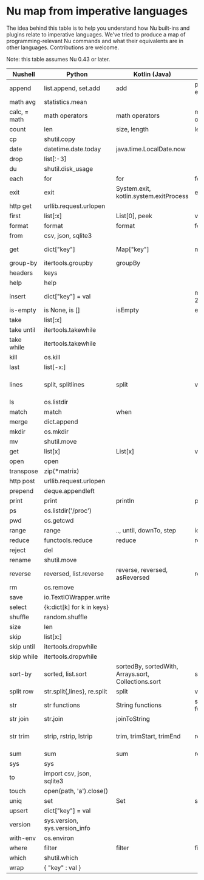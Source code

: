 # Nu map from imperative languages

The idea behind this table is to help you understand how Nu built-ins and plugins relate to imperative languages. We've tried to produce a map of programming-relevant Nu commands and what their equivalents are in other languages. Contributions are welcome.

Note: this table assumes Nu 0.43 or later.

| Nushell      | Python                        | Kotlin (Java)                                       | C++                     | Rust                                          |
| ------------ | ----------------------------- | --------------------------------------------------- | ----------------------- | --------------------------------------------- |
| append       | list.append, set.add          | add                                                 | push_back, emplace_back | push, push_back                               |
| math avg     | statistics.mean               |                                                     |                         |                                               |
| calc, = math | math operators                | math operators                                      | math operators          | math operators                                |
| count        | len                           | size, length                                        | length                  | len                                           |
| cp           | shutil.copy                   |                                                     |                         | fs::copy                                      |
| date         | datetime.date.today           | java.time.LocalDate.now                             |                         |                                               |
| drop         | list[:-3]                     |                                                     |                         |                                               |
| du           | shutil.disk_usage             |                                                     |                         |                                               |
| each         | for                           | for                                                 | for                     | for                                           |
| exit         | exit                          | System.exit, kotlin.system.exitProcess              | exit                    | exit                                          |
| http get     | urllib.request.urlopen        |                                                     |                         |                                               |
| first        | list[:x]                      | List[0], peek                                       | vector[0], top          | Vec[0]                                        |
| format       | format                        | format                                              | format                  | format!                                       |
| from         | csv, json, sqlite3            |                                                     |                         |                                               |
| get          | dict[\"key\"]                 | Map[\"key\"]                                        | map[\"key\"]            | HashMap["key"], get, entry                    |
| group-by     | itertools.groupby             | groupBy                                             |                         | group_by                                      |
| headers      | keys                          |                                                     |                         |                                               |
| help         | help                          |                                                     |                         |                                               |
| insert       | dict[\"key\"] = val           |                                                     | map.insert({ 20, 130 }) | map.insert(\"key\", val)                      |
| is-empty     | is None, is []                | isEmpty                                             | empty                   | is_empty                                      |
| take         | list[:x]                      |                                                     |                         | &Vec[..x]                                     |
| take until   | itertools.takewhile           |                                                     |                         |                                               |
| take while   | itertools.takewhile           |                                                     |                         |                                               |
| kill         | os.kill                       |                                                     |                         |                                               |
| last         | list[-x:]                     |                                                     |                         | &Vec[Vec.len()-1]                             |
| lines        | split, splitlines             | split                                               | views::split            | split, split_whitespace, rsplit, lines        |
| ls           | os.listdir                    |                                                     |                         | fs::read_dir                                  |
| match        | match                         | when                                                |                         | match                                         |
| merge        | dict.append                   |                                                     |                         | map.extend                                    |
| mkdir        | os.mkdir                      |                                                     |                         | fs::create_dir                                |
| mv           | shutil.move                   |                                                     |                         | fs::rename                                    |
| get          | list[x]                       | List[x]                                             | vector[x]               | Vec[x]                                        |
| open         | open                          |                                                     |                         |                                               |
| transpose    | zip(\*matrix)                 |                                                     |                         |                                               |
| http post    | urllib.request.urlopen        |                                                     |                         |                                               |
| prepend      | deque.appendleft              |                                                     |                         |                                               |
| print        | print                         | println                                             | printf                  | println!                                      |
| ps           | os.listdir('/proc')           |                                                     |                         |                                               |
| pwd          | os.getcwd                     |                                                     |                         | env::current_dir                              |
| range        | range                         | .., until, downTo, step                             | iota                    | ..                                            |
| reduce       | functools.reduce              | reduce                                              | reduce                  | fold, rfold, scan                             |
| reject       | del                           |                                                     |                         |                                               |
| rename       | shutil.move                   |                                                     |                         | fs::rename                                    |
| reverse      | reversed, list.reverse        | reverse, reversed, asReversed                       | reverse                 | rev                                           |
| rm           | os.remove                     |                                                     |                         |                                               |
| save         | io.TextIOWrapper.write        |                                                     |                         |                                               |
| select       | {k:dict[k] for k in keys}     |                                                     |                         |                                               |
| shuffle      | random.shuffle                |                                                     |                         |                                               |
| size         | len                           |                                                     |                         | len                                           |
| skip         | list[x:]                      |                                                     |                         | &Vec[x..],skip                                |
| skip until   | itertools.dropwhile           |                                                     |                         |                                               |
| skip while   | itertools.dropwhile           |                                                     |                         | skip_while                                    |
| sort-by      | sorted, list.sort             | sortedBy, sortedWith, Arrays.sort, Collections.sort | sort                    | sort                                          |
| split row    | str.split{,lines}, re.split   | split                                               | views::split            | split                                         |
| str          | str functions                 | String functions                                    | string functions        | &str, String functions                        |
| str join     | str.join                      | joinToString                                        |                         | join                                          |
| str trim     | strip, rstrip, lstrip         | trim, trimStart, trimEnd                            | regex                   | trim, trim*{start,end}, strip*{suffix,prefix} |
| sum          | sum                           | sum                                                 | reduce                  | sum                                           |
| sys          | sys                           |                                                     |                         |                                               |
| to           | import csv, json, sqlite3     |                                                     |                         |                                               |
| touch        | open(path, 'a').close()       |                                                     |                         |                                               |
| uniq         | set                           | Set                                                 | set                     | HashSet                                       |
| upsert       | dict[\"key\"] = val           |                                                     |                         |                                               |
| version      | sys.version, sys.version_info |                                                     |                         |                                               |
| with-env     | os.environ                    |                                                     |                         |                                               |
| where        | filter                        | filter                                              | filter                  | filter                                        |
| which        | shutil.which                  |                                                     |                         |                                               |
| wrap         | { "key" : val }               |                                                     |                         |                                               |
